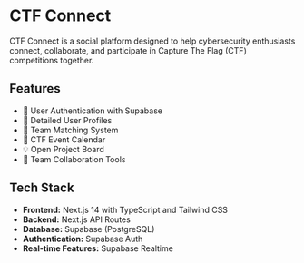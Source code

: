 # CTF Connect

CTF Connect is a social platform designed to help cybersecurity enthusiasts connect, collaborate, and participate in Capture The Flag (CTF) competitions together.

## Features

- 🔐 User Authentication with Supabase
- 👤 Detailed User Profiles
- 🤝 Team Matching System
- 📅 CTF Event Calendar
- 💡 Open Project Board
- 💬 Team Collaboration Tools

## Tech Stack

- **Frontend:** Next.js 14 with TypeScript and Tailwind CSS
- **Backend:** Next.js API Routes
- **Database:** Supabase (PostgreSQL)
- **Authentication:** Supabase Auth
- **Real-time Features:** Supabase Realtime
